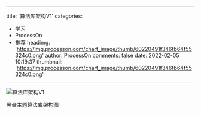 
---
title: '算法库架构V1'
categories: 
 - 学习
 - ProcessOn
 - 推荐
headimg: 'https://img.processon.com/chart_image/thumb/60220491f346fb64f55324c0.png'
author: ProcessOn
comments: false
date: 2022-02-05 10:19:37
thumbnail: 'https://img.processon.com/chart_image/thumb/60220491f346fb64f55324c0.png'
---

<div>   
<img class="thumb" alt="算法库架构V1" src="https://img.processon.com/chart_image/thumb/60220491f346fb64f55324c0.png" referrerpolicy="no-referrer">
<p>黑金主题算法库架构图</p>  
</div>
            
